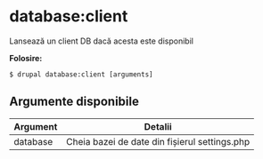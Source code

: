 # database:client
Lansează un client DB dacă acesta este disponibil

**Folosire:**
```
$ drupal database:client [arguments]
```

## Argumente disponibile
Argument | Detalii
---------|-------------
database | Cheia bazei de date din fișierul settings.php
